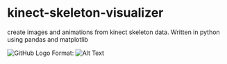 # kinect-skeleton-visualizer
create images and animations from kinect skeleton data. Written in python using pandas and matplotlib


![GitHub Logo](/images/logo.png)
Format: ![Alt Text](url)

